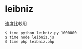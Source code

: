 # leibniz

速度比較用

```
$ time python leibniz.py 1000000
$ time node leibniz.js
$ time php leibniz.php
```
